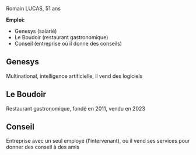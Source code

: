 Romain LUCAS, 51 ans

**Emploi:**
- Genesys (salarié)
- Le Boudoir (restaurant gastronomique)
- Conseil (entreprise où il donne des conseils)

## Genesys

Multinational, intelligence artificielle, il vend des logiciels

## Le Boudoir

Restaurant gastronomique, fondé en 2011, vendu en 2023

## Conseil

Entreprise avec un seul employé (l'intervenant), où il vend ses services pour donner des conseil à des amis
